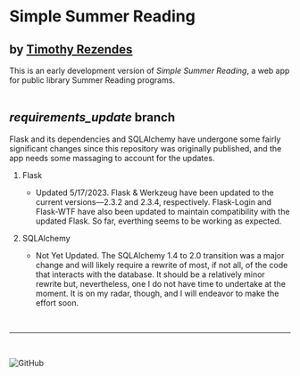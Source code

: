 # Simple Summer Reading #

## by [Timothy Rezendes](https://www.rezendes.info "Rezendes.info") ##

This is an early development version of *Simple Summer Reading*, a web app for public library Summer Reading programs.  
<br />  

## *requirements_update* branch

Flask and its dependencies and SQLAlchemy have undergone some fairly significant changes since this repository was originally published, and the app needs some massaging to account for the updates.

 1. Flask
    - Updated 5/17/2023. Flask & Werkzeug have been updated to the current versions—2.3.2 and 2.3.4, respectively. Flask-Login and Flask-WTF have also been updated to maintain compatibility with the updated Flask. So far, everthing seems to be working as expected.

 2. SQLAlchemy
    - Not Yet Updated. The SQLAlchemy 1.4 to 2.0 transition was a major change and will likely require a rewrite of most, if not all, of the code that interacts with the database. It should be a relatively minor rewrite but, nevertheless, one I do not have time to undertake at the moment. It is on my radar, though, and I will endeavor to make the effort soon.  
<br />

---

<br />

![GitHub](https://img.shields.io/github/license/TRezendes/ssr_public)

